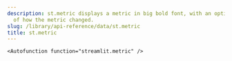 ```yaml
---
description: st.metric displays a metric in big bold font, with an optional indicator
  of how the metric changed.
slug: /library/api-reference/data/st.metric
title: st.metric
---
```


`<Autofunction function="streamlit.metric" />`